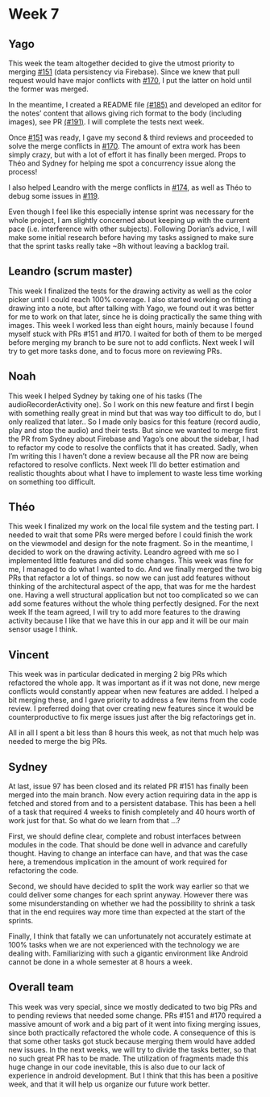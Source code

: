 # Week 7

## Yago
This week the team altogether decided to give the utmost priority to merging [#151](https://github.com/steroid-team/app/issues/151) (data persistency via Firebase). Since we knew that pull request would have major conflicts with [#170](https://github.com/steroid-team/app/issues/170), I put the latter on hold until the former was merged.

In the meantime, I created a README file [(#185)](https://github.com/steroid-team/app/issues/185) and developed an editor for the notes’ content that allows giving rich format to the body (including images), see PR [(#191)](https://github.com/steroid-team/app/issues/191). I will complete the tests next week.

Once [#151](https://github.com/steroid-team/app/issues/151) was ready, I gave my second & third reviews and proceeded to solve the merge conflicts in [#170](https://github.com/steroid-team/app/issues/170). The amount of extra work has been simply crazy, but with a lot of effort it has finally been merged. Props to Théo and Sydney for helping me spot a concurrency issue along the process!

I also helped Leandro with the merge conflicts in [#174](https://github.com/steroid-team/app/issues/174), as well as Théo to debug some issues in [#119](https://github.com/steroid-team/app/issues/119).

Even though I feel like this especially intense sprint was necessary for the whole project, I am slightly concerned about keeping up with the current pace (i.e. interference with other subjects). Following Dorian’s advice, I will make some initial research before having my tasks assigned to make sure that the sprint tasks really take ~8h without leaving a backlog trail.

## Leandro (scrum master)
This week I finalized the tests for the drawing activity as well as the color picker until I could reach 100% coverage. I also started working on fitting a drawing into a note, but after talking with Yago, we found out it was better for me to work on that later, since he is doing practically the same thing with images. This week I worked less than eight hours, mainly because I found myself stuck with PRs #151 and #170. I waited for both of them to be merged before merging my branch to be sure not to add conflicts. Next week I will try to get more tasks done, and to focus more on reviewing PRs.

## Noah
This week I helped Sydney by taking one of his tasks (The audioRecorderActivity one). So I work on this new feature and first I begin with something really great in mind but that was way too difficult to do, but I only realized that later.. So I made only basics for this feature (record audio, play and stop the audio) and their tests. But since we wanted to merge first the PR from Sydney about Firebase and Yago’s one about the sidebar, I had to refactor my code to resolve the conflicts that it has created. Sadly, when I’m writing this I haven’t done a review because all the PR now are being refactored to resolve conflicts. Next week I’ll do better estimation and realistic thoughts about what I have to implement to waste less time working on something too difficult.

## Théo
This week I finalized my work on the local file system and the testing part. I needed to wait that some PRs were merged before I could finish the work on the viewmodel and design for the note fragment. So in the meantime, I decided to work on the drawing activity. Leandro agreed with me so I implemented little features and did some changes.
This week was fine for me, I managed to do what I wanted to do.
And we finally merged the two big PRs that refactor a lot of things. so now we can just add features without thinking of the architectural aspect of the app, that was for me the hardest one. Having a well structural application but not too complicated so we can add some features without the whole thing perfectly designed.
For the next week If the team agreed, I will try to add more features to the drawing activity because I like that we have this in our app and it will be our main sensor usage I think.

## Vincent
This week was in particular dedicated in merging 2 big PRs which refactored the whole app. It was important as if it was not done, new merge conflicts would constantly appear when new features are added. I helped a bit merging these, and I gave priority to address a few items from the code review. I preferred doing that over creating new features since it would be counterproductive to fix merge issues just after the big refactorings get in.

All in all I spent a bit less than 8 hours this week, as not that much help was needed to merge the big PRs. 

## Sydney
At last, issue 97 has been closed and its related PR #151 has finally been merged into the main branch. Now every action requiring data in the app is fetched and stored from and to a persistent database. This has been a hell of a task that required 4 weeks to finish completely and 40 hours worth of work just for that. So what do we learn from that …? 

First, we should define clear, complete and robust interfaces between modules in the code. That should be done well in advance and carefully thought. Having to change an interface can have, and that was the case here, a tremendous implication in the amount of work required for refactoring the code.

Second, we should have decided to split the work way earlier so that we could deliver some changes for each sprint anyway. However there was some misunderstanding on whether we had the possibility to shrink a task that in the end requires way more time than expected at the start of the sprints.

Finally, I think that fatally we can unfortunately not accurately estimate at 100% tasks when we are not experienced with the technology we are dealing with. Familiarizing with such a gigantic environment like Android cannot be done in a whole semester at 8 hours a week.

## Overall team
This week was very special, since we mostly dedicated to two big PRs and to pending reviews that needed some change. PRs #151 and #170 required a massive amount of work and a big part of it went into fixing merging issues, since both practically refactored the whole code. A consequence of this is that some other tasks got stuck because merging them would have added new issues. In the next weeks, we will try to divide the tasks better, so that no such great PR has to be made. The utilization of fragments made this huge change in our code inevitable, this is also due to our lack of experience in android development. But I think that this has been a positive week, and that it will help us organize our future work better.

